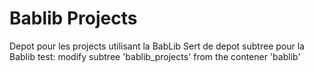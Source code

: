 # Bablib Projects

Depot pour les projects utilisant la BabLib
Sert de depot subtree pour la Bablib
test: modify subtree 'bablib_projects' from the contener 'bablib'
